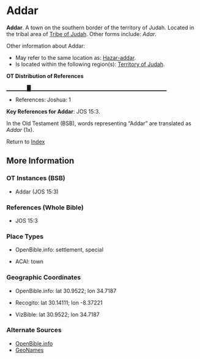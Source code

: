 # Addar
**Addar**. 
A town on the southern border of the territory of Judah. 
Located in the tribal area of [Tribe of Judah](../../../groups/md/acai/Judah.md). 
Other forms include: 
*Adar*. 




Other information about Addar:


* May refer to the same location as: 
[Hazar-addar](Hazar-addar.md). 
* Is located within the following region(s): 
[Territory of Judah](TerritoryOfJudah.md). 


**OT Distribution of References**

▁▁▁▁▁█▁▁▁▁▁▁▁▁▁▁▁▁▁▁▁▁▁▁▁▁▁▁▁▁▁▁▁▁▁▁▁▁▁
* References: Joshua: 1



**Key References for Addar**: 
JOS 15:3. 


In the Old Testament (BSB), words representing “Addar” are translated as 
*Addar* (1x). 




Return to [Index](00-Index.md)

## More Information

### OT Instances (BSB)

* Addar (JOS 15:3)



### References (Whole Bible)

* JOS 15:3


### Place Types

* OpenBible.info: settlement, special

* ACAI: town



### Geographic Coordinates

* OpenBible.info: lat 30.9522; lon 34.7187

* Recogito: lat 30.14111; lon -8.37221

* VizBible: lat 30.9522; lon 34.7187



### Alternate Sources

* [OpenBible.info](https://www.openbible.info/geo/ancient/aaee94d)
* [GeoNames](http://sws.geonames.org/2561978)



